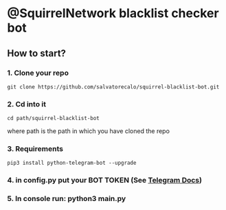 #  @SquirrelNetwork blacklist checker bot

## How to start?

### 1. Clone your repo 

```
git clone https://github.com/salvatorecalo/squirrel-blacklist-bot.git
```

### 2. Cd into it

```
cd path/squirrel-blacklist-bot
```

where path is the path in which you have cloned the repo

### 3. Requirements

```
pip3 install python-telegram-bot --upgrade
```

### 4. in config.py put your BOT TOKEN (See [Telegram Docs](https://core.telegram.org/bots#3-how-do-i-create-a-bot))

### 5. In console run: python3 main.py
